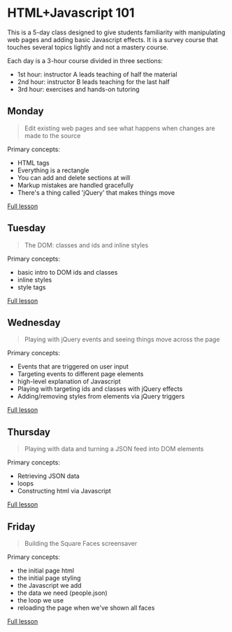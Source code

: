 # HTML+Javascript 101

This is a 5-day class designed to give students familiarity with
manipulating web pages and adding basic Javascript effects. It is a
survey course that touches several topics lightly and not a mastery
course.

Each day is a 3-hour course divided in three sections:

* 1st hour: instructor A leads teaching of half the material
* 2nd hour: instructor B leads teaching for the last half
* 3rd hour: exercises and hands-on tutoring


## Monday

> Edit existing web pages and see what happens when changes are made to
the source

Primary concepts:

* HTML tags
* Everything is a rectangle
* You can add and delete sections at will
* Markup mistakes are handled gracefully
* There's a thing called 'jQuery' that makes things move

<a href="monday.html">Full lesson</a>

## Tuesday

> The DOM: classes and ids and inline styles

Primary concepts:

* basic intro to DOM ids and classes
* inline styles
* style tags

<a href="tuesday.html">Full lesson</a>


## Wednesday

> Playing with jQuery events and seeing things move across the page

Primary concepts:

* Events that are triggered on user input
* Targeting events to different page elements
* high-level explanation of Javascript
* Playing with targeting ids and classes with jQuery effects
* Adding/removing styles from elements via jQuery triggers

<a href="wednesday.html">Full lesson</a>

## Thursday

> Playing with data and turning a JSON feed into DOM elements

Primary concepts:

* Retrieving JSON data
* loops
* Constructing html via Javascript

<a href="thursday.html">Full lesson</a>

## Friday

> Building the Square Faces screensaver

Primary concepts:

* the initial page html
* the initial page styling
* the Javascript we add
* the data we need (people.json)
* the loop we use
* reloading the page when we've shown all faces

<a href="friday.html">Full lesson</a>
